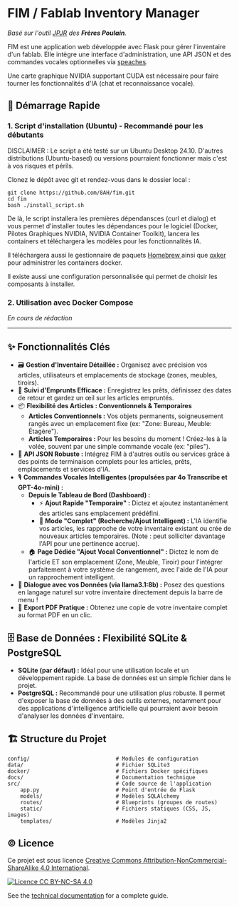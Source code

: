 # FIM / Fablab Inventory Manager

*Basé sur l'outil [JPJR](https://github.com/lfpoulain/jpjr) des **Frères Poulain**.*

FIM est une application web développée avec Flask pour gérer l'inventaire d'un fablab. Elle intègre une interface d'administration, une API JSON et des commandes vocales optionnelles via [speaches](https://github.com/speaches-ai/speaches/).

Une carte graphique NVIDIA supportant CUDA est nécessaire pour faire tourner les fonctionnalités d'IA (chat et reconnaissance vocale).

## 🚀 Démarrage Rapide

### 1. Script d'installation (Ubuntu) - Recommandé pour les débutants

DISCLAIMER : Le script a été testé sur un Ubuntu Desktop 24.10. D'autres distributions (Ubuntu-based) ou versions pourraient fonctionner mais c'est à vos risques et périls.

Clonez le dépôt avec git et rendez-vous dans le dossier local :

```batch 
git clone https://github.com/8AH/fim.git
cd fim
bash ./install_script.sh
```

De là, le script installera les premières dépendansces (curl et dialog) et vous permet d'installer toutes les dépendances pour le logiciel (Docker, Pilotes Graphiques NVIDIA, NVIDIA Container Toolkit), lancera les containers et téléchargera les modèles pour les fonctionnalités IA.

Il téléchargera aussi le gestionnaire de paquets [Homebrew ](https://brew.sh/) ainsi que [oxker](https://github.com/mrjackwills/oxker) pour administrer les containers docker.

Il existe aussi une configuration personnalisée qui permet de choisir les composants à installer.

### 2. Utilisation avec Docker Compose

*En cours de rédaction*

---

## ✨ Fonctionnalités Clés

*   🗃️ **Gestion d'Inventaire Détaillée :** Organisez avec précision vos articles, utilisateurs et emplacements de stockage (zones, meubles, tiroirs).
*   🤝 **Suivi d'Emprunts Efficace :** Enregistrez les prêts, définissez des dates de retour et gardez un œil sur les articles empruntés.
*   📦 **Flexibilité des Articles : Conventionnels & Temporaires**
    *   **Articles Conventionnels :** Vos objets permanents, soigneusement rangés avec un emplacement fixe (ex: "Zone: Bureau, Meuble: Étagère").
    *   **Articles Temporaires :** Pour les besoins du moment ! Créez-les à la volée, souvent par une simple commande vocale (ex: "piles").
*   🔌 **API JSON Robuste :** Intégrez FIM à d'autres outils ou services grâce à des points de terminaison complets pour les articles, prêts, emplacements et services d'IA.
*   🎙️ **Commandes Vocales Intelligentes (propulsées par 4o Transcribe et GPT-4o-mini) :**
    *   **Depuis le Tableau de Bord (Dashboard) :**
        *   ⚡ **Ajout Rapide "Temporaire" :** Dictez et ajoutez instantanément des articles sans emplacement prédéfini.
        *   🧠 **Mode "Complet" (Recherche/Ajout Intelligent) :** L'IA identifie vos articles, les rapproche de votre inventaire existant ou crée de nouveaux articles temporaires. (Note : peut solliciter davantage l'API pour une pertinence accrue).
    *   🏠 **Page Dédiée "Ajout Vocal Conventionnel" :** Dictez le nom de l'article ET son emplacement (Zone, Meuble, Tiroir) pour l'intégrer parfaitement à votre système de rangement, avec l'aide de l'IA pour un rapprochement intelligent.
*   💬 **Dialogue avec vos Données (via llama3.1:8b) :** Posez des questions en langage naturel sur votre inventaire directement depuis la barre de menu !
*   📄 **Export PDF Pratique :** Obtenez une copie de votre inventaire complet au format PDF en un clic.

## 🗄️ Base de Données : Flexibilité SQLite & PostgreSQL

*   **SQLite (par défaut) :** Idéal pour une utilisation locale et un développement rapide. La base de données est un simple fichier dans le projet.
*   **PostgreSQL :** Recommandé pour une utilisation plus robuste. Il permet d'exposer la base de données à des outils externes, notamment pour des applications d'intelligence artificielle qui pourraient avoir besoin d'analyser les données d'inventaire.

## 🏗️ Structure du Projet

```
config/                           # Modules de configuration
data/                             # Fichier SQLite3
docker/                           # Fichiers Docker spécifiques
docs/                             # Documentation technique
src/                              # Code source de l'application
    app.py                        # Point d'entrée de Flask
    models/                       # Modèles SQLAlchemy
    routes/                       # Blueprints (groupes de routes)
    static/                       # Fichiers statiques (CSS, JS, images)
    templates/                    # Modèles Jinja2
```

## ©️ Licence

Ce projet est sous licence [Creative Commons Attribution-NonCommercial-ShareAlike 4.0 International](http://creativecommons.org/licenses/by-nc-sa/4.0/).

[![Licence CC BY-NC-SA 4.0](https://i.creativecommons.org/l/by-nc-sa/4.0/88x31.png)](http://creativecommons.org/licenses/by-nc-sa/4.0/)

See the [technical documentation](docs/documentation_technique.md) for a complete guide.

